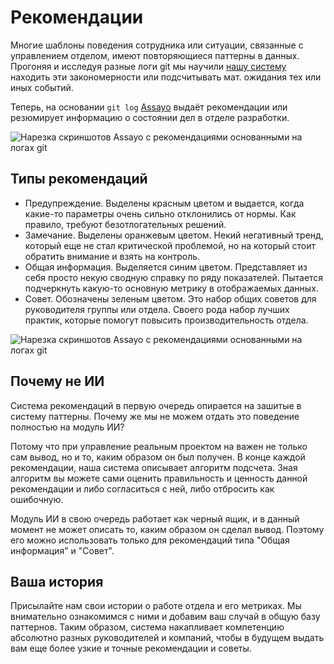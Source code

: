 [title]:# "Автоматические рекомендации по вашему проекту"
[short]:# "Assayo анализирует ваши логи и даёт советы"
[long]:# "Assayo анализирует git log и ищет плохие паттерны управления или разработки. Вы можете обнаружить проблему в команде на ранней стадии."
[tags]:# "git, bitbucket, gitlab, log, stat, statistic, гит, лог, статистика, анализ,  рекомендации, советы, проблемы, инсайды"
[recommendations]:# "personal_achievements, team_money"
[youtube]:# "jwCp_-bhrCQ"

# Рекомендации

Многие шаблоны поведения сотрудника или ситуации, связанные с управлением отделом, имеют повторяющиеся паттерны в данных. Прогоняя и исследуя разные логи git мы научили [нашу систему](/) находить эти закономерности или подсчитывать мат. ожидания тех или иных событий.

Теперь, на основании `git log` [Assayo](/) выдаёт рекомендации или резюмирует информацию о состоянии дел в отделе разработки.

<img src="../../../assets/images/assayo/recommendations.png" title="Нарезка скриншотов Assayo с рекомендациями основанными на логах git" />

## Типы рекомендаций

- Предупреждение. Выделены красным цветом и выдается, когда какие-то параметры очень сильно отклонились от нормы. Как правило, требуют безотлогательных решений.
- Замечание. Выделены оранжевым цветом. Некий негативный тренд, который еще не стал критической проблемой, но на который стоит обратить внимание и взять на контроль.
- Общая информация. Выделяется синим цветом. Представляет из себя просто некую сводную справку по ряду показателей. Пытается подчеркнуть какую-то основную метрику в отображаемых данных. 
- Совет. Обозначены зеленым цветом. Это набор общих советов для руководителя группы или отдела. Своего рода набор лучших практик, которые помогут повысить производительность отдела.

<img src="../../../assets/images/assayo/recommendations_2.png" title="Нарезка скриншотов Assayo с рекомендациями основанными на логах git" />

## Почему не ИИ

Система рекомендаций в первую очередь опирается на зашитые в систему паттерны. Почему же мы не можем отдать это поведение полностью на модуль ИИ?

Потому что при управление реальным проектом на важен не только сам вывод, но и то, каким образом он был получен. В конце каждой рекомендации, наша система описывает алгоритм подсчета. Зная алгоритм вы можете сами оценить правильность и ценность данной рекомендации и либо согласиться с ней, либо отбросить как ошибочную.

Модуль ИИ в свою очередь работает как черный ящик, и в данный момент не может описать то, каким образом он сделал вывод. Поэтому его можно использовать только для рекомендаций типа "Общая информация" и "Совет".

## Ваша история

Присылайте нам свои истории о работе отдела и его метриках. Мы внимательно ознакомимся с ними и добавим ваш случай в общую базу паттернов. Таким образом, система накапливает компетенцию абсолютно разных руководителей и компаний, чтобы в будущем выдать вам еще более узкие и точные рекомендации и советы.
